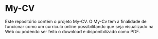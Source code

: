 # My-CV
Este repositório contém o projeto My-CV.
O My-Cv tem a finalidade de funcionar como um currículo online possibilitando que seja visualizado na Web ou podendo ser feito o download e disponibilizado como PDF.
